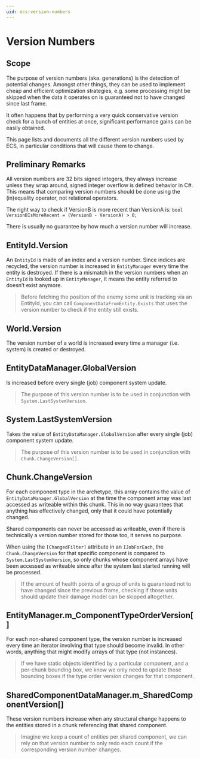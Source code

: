 ```yaml
---
uid: ecs-version-numbers
---
```

# Version Numbers

## Scope

The purpose of version numbers (aka. generations) is the detection of potential changes. Amongst other things, they can be used to implement cheap and efficient optimization strategies, e.g. some processing might be skipped when the data it operates on is guaranteed not to have changed since last frame.

It often happens that by performing a very quick conservative version check for a bunch of entities at once, significant performance gains can be easily obtained.

This page lists and documents all the different version numbers used by ECS, in particular conditions that will cause them to change.

## Preliminary Remarks

All version numbers are 32 bits signed integers, they always increase unless they wrap around, signed integer overflow is defined behavior in C#. This means that comparing version numbers should be done using the (in)equality operator, not relational operators.

The right way to check if VersionB is more recent than VersionA is:
`bool VersionBIsMoreRecent = (VersionB - VersionA) > 0;`

There is usually no guarantee by how much a version number will increase.

## EntityId.Version

An `EntityId` is made of an index and a version number. Since indices are recycled, the version number is increased in `EntityManager` every time the entity is destroyed. If there is a mismatch in the version numbers when an `EntityId` is looked up in `EntityManager`, it means the entity referred to doesn’t exist anymore.

> Before fetching the position of the enemy some unit is tracking via an EntityId, you can call `ComponentDataFromEntity.Exists` that uses the version number to check if the entity still exists.

## World.Version

The version number of a world is increased every time a manager (i.e. system) is created or destroyed.

## EntityDataManager.GlobalVersion

Is increased before every single (job) component system update.

> The purpose of this version number is to be used in conjunction with `System.LastSystemVersion`.

## System.LastSystemVersion

Takes the value of `EntityDataManager.GlobalVersion` after every single (job) component system update.

> The purpose of this version number is to be used in conjunction with `Chunk.ChangeVersion[]`.

## Chunk.ChangeVersion

For each component type in the archetype, this array contains the value of `EntityDataManager.GlobalVersion` at the time the component array was last accessed as writeable within this chunk. This in no way guarantees that anything has effectively changed, only that it could have potentially changed.

Shared components can never be accessed as writeable, even if there is technically a version number stored for those too, it serves no purpose.

When using the `[ChangedFilter]` attribute in an `IJobForEach`, the `Chunk.ChangeVersion` for that specific component is compared to `System.LastSystemVersion`, so only chunks whose component arrays have been accessed as writeable since after the system last started running will be processed.

> If the amount of health points of a group of units is guaranteed not to have changed since the previous frame, checking if those units should update their damage model can be skipped altogether.

## EntityManager.m_ComponentTypeOrderVersion[]

For each non-shared component type, the version number is increased every time an iterator involving that type should become invalid. In other words, anything that might modify arrays of that type (not instances).

> If we have static objects identified by a particular component, and a per-chunk bounding box, we know we only need to update those bounding boxes if the type order version changes for that component.

## SharedComponentDataManager.m_SharedComponentVersion[]

These version numbers increase when any structural change happens to the entities stored in a chunk referencing that shared component.

> Imagine we keep a count of entities per shared component, we can rely on that version number to only redo each count if the corresponding version number changes.
